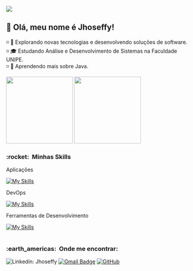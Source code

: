 ![](https://komarev.com/ghpvc/?username=jhosks&color=006bed)
<h2>
  👋 Olá, meu nome é <strong>Jhoseffy!</strong>
</h2>


◽ 🔭 Explorando novas tecnologias e desenvolvendo soluções de software.                                                                                                                                      
◽ 🎓 Estudando Análise e Desenvolvimento de Sistemas na <a ref ="https://www.unipe.edu.br">Faculdade UNIPE<a>.                                                                                               
◽ 🌱 Aprendendo mais sobre Java.


<div>
  <a href> </a>
  <img height="180em" src="https://github-readme-stats.vercel.app/api?username=jhosks&show_icons=true&theme=dark"/>
  <img height="180em" src="https://github-readme-stats.vercel.app/api/top-langs/?username=jhosks&layout=compact&langs_count=16&theme=dark"/>
</div>

<h3> :rocket: &nbsp;Minhas Skills </h3>

Aplicações

   [![My Skills](https://skillicons.dev/icons?i=java,spring,c,php,python,mysql,js,html,css)](https://skillicons.dev)
<br>

DevOps

[![My Skills](https://skillicons.dev/icons?i=git,github,intellij)](https://skillicons.dev)

Ferramentas de Desenvolvimento

[![My Skills](https://skillicons.dev/icons?i=visualstudio,eclipse)](https://skillicons.dev)
 <br/>
<br/>
<h3> :earth_americas: &nbsp;Onde me encontrar: </h3> 

![Linkedin: Jhoseffy](https://img.shields.io/badge/-jhoseffyvictor-blue?style=flat-square&logo=Linkedin&logoColor=white&link=[https://www.linkedin.com/in/jhoseffy-victor-b4256b250/](https://www.linkedin.com/in/jhoseffy-victor-a3a3a223a/))
[![Gmail Badge](https://img.shields.io/badge/-jhoseffyvictor6@gmail.com-006bed?style=flat-square&logo=Gmail&logoColor=white&link=mailto:SEU-EMAIL)](mailto:jhoseffyvictor6@gmail.com)
[![GitHub]( https://img.shields.io/github/followers/jhosks?label=follow&style=social)](https://github.com/jhosks/)
